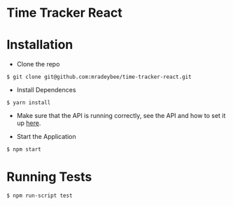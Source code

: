 # Time Tracker React


# Installation

- Clone the repo

```
$ git clone git@github.com:mradeybee/time-tracker-react.git
```

- Install Dependences

```
$ yarn install
```

- Make sure that the API is running correctly, see the API and how to set it up [here](https://github.com/mradeybee/time-tracker-api).

- Start the Application

```
$ npm start
```

# Running Tests

```
$ npm run-script test
```
